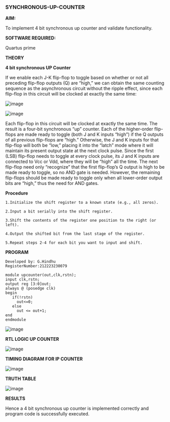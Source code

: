 ### SYNCHRONOUS-UP-COUNTER

**AIM:**

To implement 4 bit synchronous up counter and validate functionality.

**SOFTWARE REQUIRED:**

Quartus prime

**THEORY**

**4 bit synchronous UP Counter**

If we enable each J-K flip-flop to toggle based on whether or not all preceding flip-flop outputs (Q) are “high,” we can obtain the same counting sequence as the asynchronous circuit without the ripple effect, since each flip-flop in this circuit will be clocked at exactly the same time:

![image](https://github.com/naavaneetha/SYNCHRONOUS-UP-COUNTER/assets/154305477/d5db3fa0-e413-404c-b80e-b2f39d82e7e8)


![image](https://github.com/naavaneetha/SYNCHRONOUS-UP-COUNTER/assets/154305477/52cb61eb-d04b-442d-810c-31185a68410b)

Each flip-flop in this circuit will be clocked at exactly the same time.
The result is a four-bit synchronous “up” counter. Each of the higher-order flip-flops are made ready to toggle (both J and K inputs “high”) if the Q outputs of all previous flip-flops are “high.”
Otherwise, the J and K inputs for that flip-flop will both be “low,” placing it into the “latch” mode where it will maintain its present output state at the next clock pulse.
Since the first (LSB) flip-flop needs to toggle at every clock pulse, its J and K inputs are connected to Vcc or Vdd, where they will be “high” all the time.
The next flip-flop need only “recognize” that the first flip-flop’s Q output is high to be made ready to toggle, so no AND gate is needed.
However, the remaining flip-flops should be made ready to toggle only when all lower-order output bits are “high,” thus the need for AND gates.

**Procedure**

```
1.Initialize the shift register to a known state (e.g., all zeros).

2.Input a bit serially into the shift register.

3.Shift the contents of the register one position to the right (or left).

4.Output the shifted bit from the last stage of the register.

5.Repeat steps 2-4 for each bit you want to input and shift.
```

**PROGRAM**

```
Developed by: G.Hindhu
RegisterNumber:212223230079

module upcounter(out,clk,rstn);
input clk,rstn;
output reg [3:0]out;
always @ (posedge clk)
begin
   if(!rstn)
     out<=0;
   else 
     out <= out+1;
end
endmodule

```
![image](https://github.com/hindhujanaki/SYNCHRONOUS-UP-COUNTER/assets/148514666/84a38210-e9b5-4987-9abf-2074345eaeb6)


**RTL LOGIC UP COUNTER**

![image](https://github.com/hindhujanaki/SYNCHRONOUS-UP-COUNTER/assets/148514666/ea8e5ea1-3f80-4423-b843-0c0c1bcffc31)


**TIMING DIAGRAM FOR IP COUNTER**

![image](https://github.com/hindhujanaki/SYNCHRONOUS-UP-COUNTER/assets/148514666/7a29497c-9441-4308-8bf1-880665caf4d9)


**TRUTH TABLE**

![image](https://github.com/hindhujanaki/SYNCHRONOUS-UP-COUNTER/assets/148514666/6fe54cb9-c60f-4bde-98ec-5741ad92d428)


**RESULTS**

Hence a 4 bit synchronous up counter is implemented correctly and program code is successfully executed.

